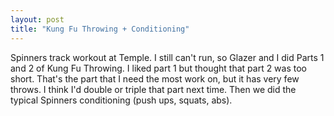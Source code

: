 ```yaml
---
layout: post
title: "Kung Fu Throwing + Conditioning"
---
```


Spinners track workout at Temple. I still can't run, so Glazer and I did Parts 1 and 2 of Kung Fu Throwing. I liked part 1 but thought that part 2 was too short. That's the part that I need the most work on, but it has very few throws. I think I'd double or triple that part next time. Then we did the typical Spinners conditioning (push ups, squats, abs).
